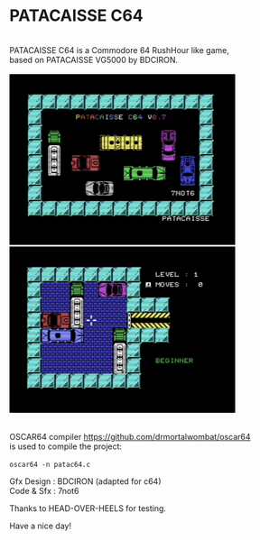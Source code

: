 # PATACAISSE C64
<br/>
PATACAISSE C64 is a Commodore 64 RushHour like game,<br/>
based on PATACAISSE VG5000 by BDCIRON.
<br/>
<br/>
<img src="https://github.com/7not6/PATACAISSEC64/blob/main/intro.png" width="400"/>

<img src="https://github.com/7not6/PATACAISSEC64/blob/main/ingame.png" width="400"/>

<br/>
<br/>

OSCAR64 compiler https://github.com/drmortalwombat/oscar64  
is used to compile the project:

```oscar64 -n patac64.c``` 
<br/>

Gfx Design : BDCIRON (adapted for c64)  
Code & Sfx : 7not6

Thanks to HEAD-OVER-HEELS for testing.

Have a nice day!
       
